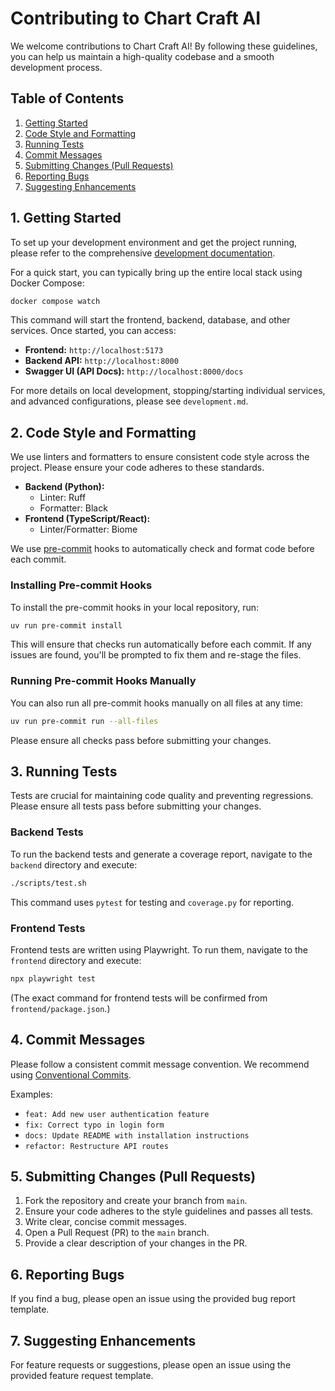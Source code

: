 # Contributing to Chart Craft AI

We welcome contributions to Chart Craft AI! By following these guidelines, you can help us maintain a high-quality codebase and a smooth development process.

## Table of Contents

1.  [Getting Started](#1-getting-started)
2.  [Code Style and Formatting](#2-code-style-and-formatting)
3.  [Running Tests](#3-running-tests)
4.  [Commit Messages](#4-commit-messages)
5.  [Submitting Changes (Pull Requests)](#5-submitting-changes-pull-requests)
6.  [Reporting Bugs](#6-reporting-bugs)
7.  [Suggesting Enhancements](#7-suggesting-enhancements)

## 1. Getting Started

To set up your development environment and get the project running, please refer to the comprehensive [development documentation](development.md).

For a quick start, you can typically bring up the entire local stack using Docker Compose:

```bash
docker compose watch
```

This command will start the frontend, backend, database, and other services. Once started, you can access:

*   **Frontend:** `http://localhost:5173`
*   **Backend API:** `http://localhost:8000`
*   **Swagger UI (API Docs):** `http://localhost:8000/docs`

For more details on local development, stopping/starting individual services, and advanced configurations, please see `development.md`.

## 2. Code Style and Formatting

We use linters and formatters to ensure consistent code style across the project. Please ensure your code adheres to these standards.

*   **Backend (Python):**
    *   Linter: Ruff
    *   Formatter: Black
*   **Frontend (TypeScript/React):**
    *   Linter/Formatter: Biome

We use [pre-commit](https://pre-commit.com/) hooks to automatically check and format code before each commit.

### Installing Pre-commit Hooks

To install the pre-commit hooks in your local repository, run:

```bash
uv run pre-commit install
```

This will ensure that checks run automatically before each commit. If any issues are found, you'll be prompted to fix them and re-stage the files.

### Running Pre-commit Hooks Manually

You can also run all pre-commit hooks manually on all files at any time:

```bash
uv run pre-commit run --all-files
```

Please ensure all checks pass before submitting your changes.

## 3. Running Tests

Tests are crucial for maintaining code quality and preventing regressions. Please ensure all tests pass before submitting your changes.

### Backend Tests

To run the backend tests and generate a coverage report, navigate to the `backend` directory and execute:

```bash
./scripts/test.sh
```

This command uses `pytest` for testing and `coverage.py` for reporting.

### Frontend Tests

Frontend tests are written using Playwright. To run them, navigate to the `frontend` directory and execute:

```bash
npx playwright test
```

(The exact command for frontend tests will be confirmed from `frontend/package.json`.)

## 4. Commit Messages

Please follow a consistent commit message convention. We recommend using [Conventional Commits](https://www.conventionalcommits.org/en/v1.0.0/).

Examples:
*   `feat: Add new user authentication feature`
*   `fix: Correct typo in login form`
*   `docs: Update README with installation instructions`
*   `refactor: Restructure API routes`

## 5. Submitting Changes (Pull Requests)

1.  Fork the repository and create your branch from `main`.
2.  Ensure your code adheres to the style guidelines and passes all tests.
3.  Write clear, concise commit messages.
4.  Open a Pull Request (PR) to the `main` branch.
5.  Provide a clear description of your changes in the PR.

## 6. Reporting Bugs

If you find a bug, please open an issue using the provided bug report template.

## 7. Suggesting Enhancements

For feature requests or suggestions, please open an issue using the provided feature request template.
